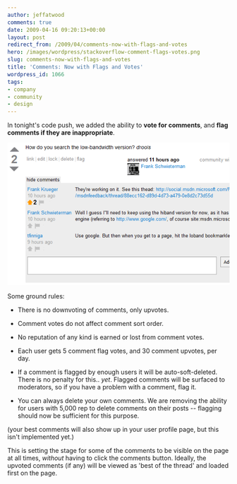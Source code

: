 ```yaml
---
author: jeffatwood
comments: true
date: 2009-04-16 09:20:13+00:00
layout: post
redirect_from: /2009/04/comments-now-with-flags-and-votes
hero: /images/wordpress/stackoverflow-comment-flags-votes.png
slug: comments-now-with-flags-and-votes
title: 'Comments: Now with Flags and Votes'
wordpress_id: 1066
tags:
- company
- community
- design
---
```



In tonight's code push, we added the ability to **vote for comments**, and **flag comments if they are inappropriate**.



![stackoverflow-comment-flags-votes](/images/wordpress/stackoverflow-comment-flags-votes.png)



Some ground rules:







  * There is no downvoting of comments, only upvotes.

  * Comment votes do not affect comment sort order.

  * No reputation of any kind is earned or lost from comment votes.

  * Each user gets 5 comment flag votes, and 30 comment upvotes, per day.

  * If a comment is flagged by enough users it will be auto-soft-deleted. There is no penalty for this.. _yet_. Flagged comments will be surfaced to moderators, so if you have a problem with a comment, flag it.

  * You can always delete your own comments. We are removing the ability for users with 5,000 rep to delete comments on their posts -- flagging should now be sufficient for this purpose.




(your best comments will also show up in your user profile page, but this isn't implemented yet.)



This is setting the stage for some of the comments to be visible on the page at all times, _without_ having to click the comments button. Ideally, the upvoted comments (if any) will be viewed as 'best of the thread' and loaded first on the page.

